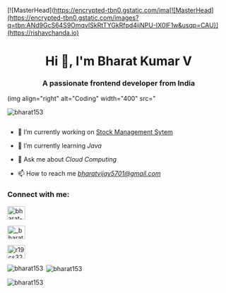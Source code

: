 

[![MasterHead](https://encrypted-tbn0.gstatic.com/ima[![MasterHead](https://encrypted-tbn0.gstatic.com/images?q=tbn:ANd9GcS64S9OmqvISkRtTYGkRfpd4ijNPU-IX0lF1w&usqp=CAU)](https://rishavchanda.io)

<h1 align="center">Hi 👋, I'm Bharat Kumar V</h1>

<h3 align="center">A passionate frontend developer from India</h3>

(img align="right" alt="Coding" width="400" src="
<p align="left"> <img src="https://komarev.com/ghpvc/?username=bharat153&label=Profile%20views&color=0e75b6&style=flat" alt="bharat153" /> </p>

<p align="left"> <a href="https://twitter.com/" target="blank"><img src="https://img.shields.io/twitter/follow/?logo=twitter&style=for-the-badge" alt="" /></a> </p>

- 🔭 I’m currently working on [Stock Management Sytem](http://3.83.233.147/stock/)

- 🌱 I’m currently learning *Java*

- 💬 Ask me about *Cloud Computing*

- 📫 How to reach me *bharatvijay5701@gmail.com*

<h3 align="left">Connect with me:</h3>

<p align="left">

<a href="https://linkedin.com/in/bharat-kumar-27b84118a" target="blank"><img align="center" src="https://raw.githubusercontent.com/rahuldkjain/github-profile-readme-generator/master/src/images/icons/Social/linked-in-alt.svg" alt="bharat-kumar-27b84118a" height="30" width="40" /></a>

<a href="https://instagram.com/__bharatkumar__" target="blank"><img align="center" src="https://raw.githubusercontent.com/rahuldkjain/github-profile-readme-generator/master/src/images/icons/Social/instagram.svg" alt="_bharatkumar_" height="30" width="40" /></a>

<a href="https://www.hackerrank.com/r19cs328" target="blank"><img align="center" src="https://raw.githubusercontent.com/rahuldkjain/github-profile-readme-generator/master/src/images/icons/Social/hackerrank.svg" alt="r19cs328" height="30" width="40" /></a>

</p>

<p><img align="left" src="https://github-readme-stats.vercel.app/api/top-langs?username=bharat153&show_icons=true&locale=en&layout=compact" alt="bharat153" /></p>

<p>&nbsp;<img align="center" src="https://github-readme-stats.vercel.app/api?username=bharat153&show_icons=true&locale=en" alt="bharat153" /></p>

<p><img align="center" src="https://github-readme-streak-stats.herokuapp.com/?user=bharat153&" alt="bharat153" /></p>
































